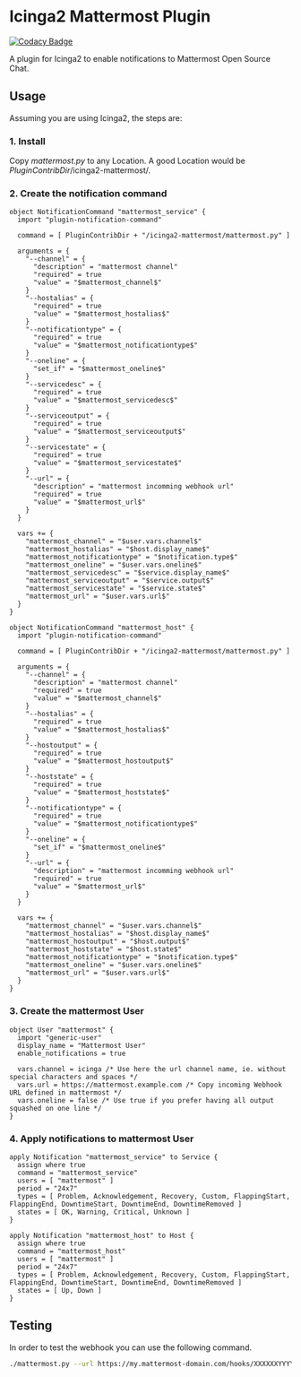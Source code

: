 # Icinga2 Mattermost Plugin

[![Codacy Badge](https://api.codacy.com/project/badge/Grade/2c896aaa0476426f86e7802198fba6d7)](https://app.codacy.com/app/philipp.dallig/icinga2-mattermost?utm_source=github.com&utm_medium=referral&utm_content=Reamer/icinga2-mattermost&utm_campaign=Badge_Grade_Dashboard)

A plugin for Icinga2 to enable notifications to Mattermost Open Source Chat.

## Usage
Assuming you are using Icinga2, the steps are:

### 1. Install
Copy _mattermost.py_ to any Location. A good Location would be _PluginContribDir_/icinga2-mattermost/.
### 2. Create the notification command

```
object NotificationCommand "mattermost_service" {
  import "plugin-notification-command"

  command = [ PluginContribDir + "/icinga2-mattermost/mattermost.py" ]

  arguments = {
    "--channel" = {
      "description" = "mattermost channel"
      "required" = true
      "value" = "$mattermost_channel$"
    }
    "--hostalias" = {
      "required" = true
      "value" = "$mattermost_hostalias$"
    }
    "--notificationtype" = {
      "required" = true
      "value" = "$mattermost_notificationtype$"
    }
    "--oneline" = {
      "set_if" = "$mattermost_oneline$"
    }
    "--servicedesc" = {
      "required" = true
      "value" = "$mattermost_servicedesc$"
    }
    "--serviceoutput" = {
      "required" = true
      "value" = "$mattermost_serviceoutput$"
    }
    "--servicestate" = {
      "required" = true
      "value" = "$mattermost_servicestate$"
    }
    "--url" = {
      "description" = "mattermost incomming webhook url"
      "required" = true
      "value" = "$mattermost_url$"
    }
  }

  vars += {
    "mattermost_channel" = "$user.vars.channel$"
    "mattermost_hostalias" = "$host.display_name$"
    "mattermost_notificationtype" = "$notification.type$"
    "mattermost_oneline" = "$user.vars.oneline$"
    "mattermost_servicedesc" = "$service.display_name$"
    "mattermost_serviceoutput" = "$service.output$"
    "mattermost_servicestate" = "$service.state$"
    "mattermost_url" = "$user.vars.url$"
  }
}

object NotificationCommand "mattermost_host" {
  import "plugin-notification-command"

  command = [ PluginContribDir + "/icinga2-mattermost/mattermost.py" ]

  arguments = {
    "--channel" = {
      "description" = "mattermost channel"
      "required" = true
      "value" = "$mattermost_channel$"
    }
    "--hostalias" = {
      "required" = true
      "value" = "$mattermost_hostalias$"
    }
    "--hostoutput" = {
      "required" = true
      "value" = "$mattermost_hostoutput$"
    }
    "--hoststate" = {
      "required" = true
      "value" = "$mattermost_hoststate$"
    }
    "--notificationtype" = {
      "required" = true
      "value" = "$mattermost_notificationtype$"
    }
    "--oneline" = {
      "set_if" = "$mattermost_oneline$"
    }
    "--url" = {
      "description" = "mattermost incomming webhook url"
      "required" = true
      "value" = "$mattermost_url$"
    }
  }

  vars += {
    "mattermost_channel" = "$user.vars.channel$"
    "mattermost_hostalias" = "$host.display_name$"
    "mattermost_hostoutput" = "$host.output$"
    "mattermost_hoststate" = "$host.state$"
    "mattermost_notificationtype" = "$notification.type$"
    "mattermost_oneline" = "$user.vars.oneline$"
    "mattermost_url" = "$user.vars.url$"
  }
}
```
### 3. Create the mattermost User
```
object User "mattermost" {
  import "generic-user"
  display_name = "Mattermost User"
  enable_notifications = true

  vars.channel = icinga /* Use here the url channel name, ie. without special characters and spaces */
  vars.url = https://mattermost.example.com /* Copy incoming Webhook URL defined in mattermost */
  vars.oneline = false /* Use true if you prefer having all output squashed on one line */
}
```
### 4. Apply notifications to mattermost User
```
apply Notification "mattermost_service" to Service {
  assign where true
  command = "mattermost_service"
  users = [ "mattermost" ]
  period = "24x7"
  types = [ Problem, Acknowledgement, Recovery, Custom, FlappingStart, FlappingEnd, DowntimeStart, DowntimeEnd, DowntimeRemoved ]
  states = [ OK, Warning, Critical, Unknown ]
}
```

```
apply Notification "mattermost_host" to Host {
  assign where true
  command = "mattermost_host"
  users = [ "mattermost" ]
  period = "24x7"
  types = [ Problem, Acknowledgement, Recovery, Custom, FlappingStart, FlappingEnd, DowntimeStart, DowntimeEnd, DowntimeRemoved ]
  states = [ Up, Down ]
}
```

## Testing

In order to test the webhook you can use the following command.

```bash
./mattermost.py --url https://my.mattermost-domain.com/hooks/XXXXXXYYYYYYY --notificationtype CUSTOM --hostalias myexample.com
```
